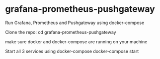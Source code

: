# grafana-prometheus-pushgateway
Run Grafana, Prometheus and Pushgateway using docker-compose

Clone the repo:
cd grafana-prometheus-pushgateway

make sure docker and docker-compose are running on your machine

Start all 3 services using docker-compose
docker-compose start
